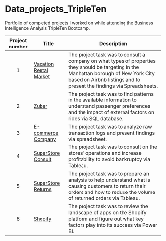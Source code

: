 # Data_projects_TripleTen
Portfolio of completed projects I worked on while attending the Business Intelligence Analysis TripleTen Bootcamp.

| Project number | Title | Description |
| :-----------: | ----------- |----------- |
| 1 | [Vacation Rental Market](https://github.com/keotte98/Data_Projects_TripleTen/tree/e24662af9b880b4d67305a88e9169efbf576a3f0/NYC%20AirbBnB%20Data%20Analysis%20Project) | The project task was to consult a company on what types of properties they should be targeting in the Manhattan borough of New York City based on Airbnb listings and to present the findings via Spreadsheets. |
| 2 | [Zuber](https://github.com/keotte98/Data_Projects_TripleTen/tree/e24662af9b880b4d67305a88e9169efbf576a3f0/Zuber%20SQL%20Project) | The project task was to find patterns in the available information to understand passenger preferences and the impact of external factors on rides via SQL database. |
| 3 | [E-commerce Company](https://github.com/keotte98/Data_Projects_TripleTen/tree/e24662af9b880b4d67305a88e9169efbf576a3f0/ECommerce%20Analytics%20Project) | The project task was to analyze raw transaction logs and present findings via spreadsheet. |
| 4 | [SuperStore Consult](https://github.com/keotte98/Data_Projects_TripleTen/tree/e24662af9b880b4d67305a88e9169efbf576a3f0/Superstore%20Tableau%20Analysis) | The project task was to consult on the stores' operations and increase profitability to avoid bankruptcy via Tableau. |
| 5 | [SuperStore Returns](https://github.com/keotte98/Data_Projects_TripleTen/tree/e24662af9b880b4d67305a88e9169efbf576a3f0/Superstore%20Returns%20Storyboard%20Project) | The project task was to prepare an analysis to help understand what is causing customers to return their orders and how to reduce the volume of returned orders via Tableau. |
| 6 | [Shopify](https://github.com/keotte98/Data_Projects_TripleTen/tree/ac27484a364c03eb65b7cc08322a0756e0e4d7b8/Shopify%20PowerBI%20Project) | The project task was to review the landscape of apps on the Shopify platform and figure out what key factors play into its success via Power BI. |
